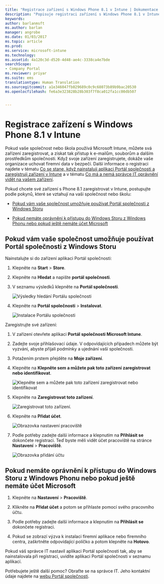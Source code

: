 ```yaml
---
title: "Registrace zařízení s Windows Phone 8.1 v Intune | Dokumentace Microsoftu"
description: "Popisuje registraci zařízení s Windows Phone 8.1 v Intune."
keywords: 
author: barlanmsft
ms.author: barlan
manager: angrobe
ms.date: 01/03/2017
ms.topic: article
ms.prod: 
ms.service: microsoft-intune
ms.technology: 
ms.assetid: 4a120c3d-d520-4d48-ae4c-3338ca4e7bde
searchScope:
- Company Portal
ms.reviewer: priyar
ms.suite: ems
translationtype: Human Translation
ms.sourcegitcommit: a1e346047fb029689c0c9c68073b89b9bac20530
ms.openlocfilehash: fe6a3e323828b28b303f7f8ca012fa1cc00db507


---
```



# <a name="enroll-your-windows-phone-81-device-in-intune"></a>Registrace zařízení s Windows Phone 8.1 v Intune

Pokud vaše společnost nebo škola používá Microsoft Intune, můžete svá zařízení zaregistrovat, a získat tak přístup k e-mailům, souborům a dalším prostředkům společnosti. Když svoje zařízení zaregistrujete, dokáže vaše organizace uchovat firemní data v bezpečí. Další informace o registraci najdete v tématu [Co se stane, když nainstaluji aplikaci Portál společnosti a zaregistruji zařízení v Intune](what-happens-if-you-install-the-company-portal-app-and-enroll-your-device-in-intune-windows.md) a v tématu [Co má a nemá správce IT oprávnění vidět na vašem zařízení](what-can-your-it-administrator-see-when-you-enroll-your-device-in-intune-windows.md).


Pokud chcete své zařízení s Phone 8.1 zaregistrovat v Intune, postupujte podle pokynů, které se vztahují na vaši společnost nebo školu:

-   [Pokud vám vaše společnost umožňuje používat Portál společnosti z Windows Storu](#if-your-company-lets-you-use-the-company-portal-from-the-windows-store)

-   [Pokud nemáte oprávnění k přístupu do Windows Storu z Windows Phonu nebo pokud ještě nemáte účet Microsoft](#if-you-are-not-allowed-to-access-the-windows-store-from-your-windows-phone-or-if-you-do-not-have-a-microsoft-account)

## <a name="if-your-company-lets-you-use-the-company-portal-from-the-windows-store"></a>Pokud vám vaše společnost umožňuje používat Portál společnosti z Windows Storu
Nainstalujte si do zařízení aplikaci Portál společnosti:

1.  Klepněte na **Start** &gt; **Store**.

2.  Klepněte na **Hledat** a napište **portál společnosti**.

3.  V seznamu výsledků klepněte na **Portál společnosti**.

    ![Výsledky hledání Portálu společnosti](./media/WP81-1-CP-search-store-v2.png)

4.  Klepněte na **Portál společnosti** &gt; **Instalovat**.

    ![Instalace Portálu společnosti](./media/WP81-2-CP-install-v2.png)

Zaregistrujte své zařízení:

1.  V zařízení otevřete aplikaci **Portál společnosti Microsoft Intune**.

2.  Zadejte svoje přihlašovací údaje. V odpovídajících případech můžete být vyzváni, abyste přijali podmínky a ujednání vaší společnosti.

3.  Potažením prstem přejděte na **Moje zařízení**.

4.  Klepněte na **Klepněte sem a můžete pak toto zařízení zaregistrovat nebo identifikovat**.

    ![Klepněte sem a můžete pak toto zařízení zaregistrovat nebo identifikovat](./media/WP81-enroll-1-swipe-my-devices.png)

5.  Klepněte na **Zaregistrovat toto zařízení**.

    ![Zaregistrovat toto zařízení.](./media/WP81-enroll-2-enroll-this-device.png)

6.  Klepněte na **Přidat účet**.

    ![Obrazovka nastavení pracoviště](./media/WP81-enroll-3-workplace-add-acct.png)

7.  Podle potřeby zadejte další informace a klepnutím na **Přihlásit se** dokončete registraci. Teď byste měli vidět účet pracoviště na stránce **Nastavení** &gt; **Pracoviště**.

    ![Obrazovka přidání účtu](./media/WP81-enroll-4-account-added.png)

## <a name="if-you-are-not-allowed-to-access-the-windows-store-from-your-windows-phone-or-if-you-do-not-have-a-microsoft-account"></a>Pokud nemáte oprávnění k přístupu do Windows Storu z Windows Phonu nebo pokud ještě nemáte účet Microsoft

1.  Klepněte na **Nastavení** &gt; **Pracoviště**.

2.  Klikněte na **Přidat účet** a potom se přihlaste pomocí svého pracovního účtu.

3.  Podle potřeby zadejte další informace a klepnutím na **Přihlásit se** dokončete registraci.

4.  Pokud se zobrazí výzva k instalaci firemní aplikace nebo firemního centra, zaškrtněte odpovídající políčko a potom klepněte na **Hotovo**.

Pokud váš správce IT nastavil aplikaci Portál společnosti tak, aby se nainstalovala při registraci, uvidíte aplikaci Portál společnosti v seznamu aplikací.

Potřebujete ještě další pomoc? Obraťte se na správce IT. Jeho kontaktní údaje najdete na [webu Portál společnosti](http://portal.manage.microsoft.com).



<!--HONumber=Jan17_HO1-->


